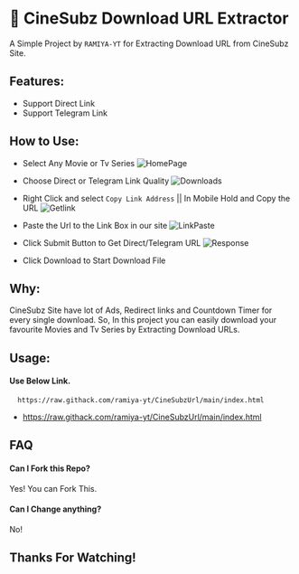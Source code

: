 
# 🚀 CineSubz Download URL Extractor

A Simple Project by `RAMIYA-YT` for Extracting Download URL from CineSubz Site.



## Features:

- Support Direct Link
- Support Telegram Link



## How to Use:
* Select Any Movie or Tv Series
![HomePage](https://i.imgur.com/yTQQtTO.png)

* Choose Direct or Telegram Link Quality
![Downloads](https://i.imgur.com/S875rsO.png)

* Right Click and select `Copy Link Address` || In Mobile Hold and Copy the URL
![Getlink](https://i.imgur.com/fDNTGKR.png)

* Paste the Url to the Link Box in our site
![LinkPaste](https://i.imgur.com/SWNUnxT.png)

* Click Submit Button to Get Direct/Telegram URL
![Response](https://i.imgur.com/HSZtOfe.png)

* Click Download to Start Download File
## Why:

CineSubz Site have lot of Ads, Redirect links and Countdown Timer for every single download. So, In this project you can easily download your favourite Movies and Tv Series by Extracting Download URLs.


## Usage:

#### Use Below Link.

```http
  https://raw.githack.com/ramiya-yt/CineSubzUrl/main/index.html
```
- https://raw.githack.com/ramiya-yt/CineSubzUrl/main/index.html


## FAQ

#### Can I Fork this Repo?

Yes! You can Fork This.

#### Can I Change anything?

No! 

## Thanks For Watching! 
